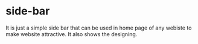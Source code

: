 # side-bar
It is just a simple side bar that can be used in home page of any webiste to make website attractive. It also shows the designing.
